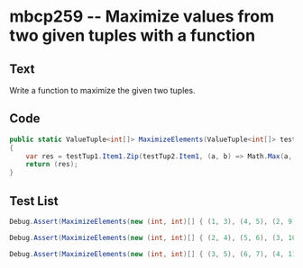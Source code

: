 # mbcp259 -- Maximize values from two given tuples with a function

## Text

Write a function to maximize the given two tuples.

## Code

```csharp
public static ValueTuple<int[]> MaximizeElements(ValueTuple<int[]> testTup1, ValueTuple<int[]> testTup2)
{
    var res = testTup1.Item1.Zip(testTup2.Item1, (a, b) => Math.Max(a, b)).ToArray();
    return (res);
}
```

## Test List

```csharp
Debug.Assert(MaximizeElements(new (int, int)[] { (1, 3), (4, 5), (2, 9), (1, 10) }, new (int, int)[] { (6, 7), (3, 9), (1, 1), (7, 3) }).SequenceEqual(new (int, int)[] { (6, 7), (4, 9), (2, 9), (7, 10) }));
```

```csharp
Debug.Assert(MaximizeElements(new (int, int)[] { (2, 4), (5, 6), (3, 10), (2, 11) }, new (int, int)[] { (7, 8), (4, 10), (2, 2), (8, 4) }).SequenceEqual(new (int, int)[] { (7, 8), (5, 10), (3, 10), (8, 11) }));
```

```csharp
Debug.Assert(MaximizeElements(new (int, int)[] { (3, 5), (6, 7), (4, 11), (3, 12) }, new (int, int)[] { (8, 9), (5, 11), (3, 3), (9, 5) }) == new (int, int)[] { (8, 9), (6, 11), (4, 11), (9, 12) });
```
